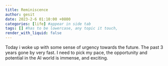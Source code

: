 ```yaml
---
title: Reminiscence 
author: gesit
date: 2023-2-6 01:10:00 +0800
categories: [life] #appear in side tab
tags: [] #has to be lowercase, any topic it touch, 
render_with_liquid: false
---
```


Today i woke up with some sense of urgency towards the future. The past 3 years gone by very fast. I need to pick my pace, the opportunity and potential in the AI world is immense, and exciting.













